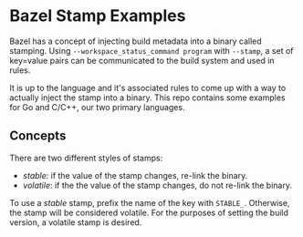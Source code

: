 # Bazel Stamp Examples

Bazel has a concept of injecting build metadata into a binary called stamping. Using 
`--workspace_status_command program` with `--stamp`, a set of key=value pairs can be communicated
to the build system and used in rules.

It is up to the language and it's associated rules to come up with a way to actually inject the 
stamp into a binary. This repo contains some examples for Go and C/C++, our two primary 
languages.

## Concepts

There are two different styles of stamps:

- *stable*: if the value of the stamp changes, re-link the binary.
- *volatile*: if the the value of the stamp changes, do not re-link the binary.

To use a *stable* stamp, prefix the name of the key with `STABLE_`. Otherwise, the stamp will be
considered volatile. For the purposes of setting the build version, a volatile stamp is desired.
